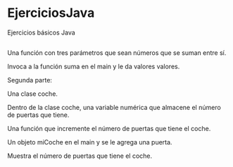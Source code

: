 # EjerciciosJava
Ejercicios básicos Java

## 
Una función con tres parámetros que sean números que se suman entre sí.

Invoca  a la función suma en el main y le da valores valores.

Segunda parte:

Una clase coche.

Dentro de la clase coche, una variable numérica que almacene el número de puertas que tiene.

Una función que incremente el número de puertas que tiene el coche.

 Un objeto miCoche en el main y se le agrega una puerta.

Muestra el número de puertas que tiene el coche.
